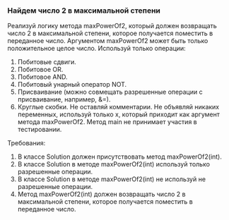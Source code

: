 
### Найдем число 2 в максимальной степени

Реализуй логику метода maxPowerOf2, который должен возвращать число 2 в максимальной степени, которое получается поместить в переданное число.
Аргументом maxPowerOf2 может быть только положительное целое число.
Используй только операции:
1) Побитовые сдвиги.
2) Побитовое OR.
3) Побитовое AND.
4) Побитовый унарный оператор NOT.
5) Присваивание (можно совмещать разрешенные операции с присваивание, например, &amp;=).
6) Круглые скобки.
Не оставляй комментарии.
Не объявляй никаких переменных, используй только x, который приходит как аргумент метода maxPowerOf2.
Метод main не принимает участия в тестировании.


Требования:
1.	В классе Solution должен присутствовать метод maxPowerOf2(int).
2.	В классе Solution в методе maxPowerOf2(int) используй только разрешенные операции.
3.	В классе Solution в методе maxPowerOf2(int) не используй не разрешенные операции.
4.	Метод maxPowerOf2(int) должен возвращать число 2 в максимальной степени, которое получается поместить в переданное число.


